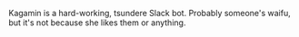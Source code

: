 Kagamin is a hard-working, tsundere Slack bot. Probably someone's waifu, but it's not because she likes them or anything.
